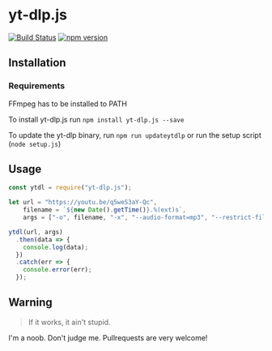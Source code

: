 # yt-dlp.js
[![Build Status](https://travis-ci.org/Delivator/yt-dlp.js.svg?branch=master)](https://travis-ci.org/Delivator/yt-dlp.js)
[![npm version](https://badge.fury.io/js/yt-dlp.js.svg)](https://www.npmjs.com/package/yt-dlp.js)

## Installation

### Requirements

FFmpeg has to be installed to PATH

To install yt-dlp.js run `npm install yt-dlp.js --save`

To update the yt-dlp binary, run `npm run updateytdlp` or run the setup script (`node setup.js`)

## Usage

```javascript
const ytdl = require("yt-dlp.js");

let url = "https://youtu.be/q5weS3aY-Qc",
    filename = `${new Date().getTime()}.%(ext)s`,
    args = ["-o", filename, "-x", "--audio-format=mp3", "--restrict-filenames", "--external-downloader=ffmpeg", "--audio-quality=96k"];

ytdl(url, args)
  .then(data => {
    console.log(data);
  })
  .catch(err => {
    console.error(err);
  });
```

## Warning

> If it works, it ain't stupid.

I'm a noob. Don't judge me.
Pullrequests are very welcome!